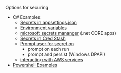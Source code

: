 Options for securing

- C# Examples
  - [Secrets in appsettings.json](./ConsoleAppViaAppSettings/README.md)
  - [Environment variables](./ConsoleAppViaEnvVars/README.md)
  - [microsoft secrets mananger](./ConsoleAppViaSecretManager/README.md) (.net CORE apps)
  - [Secrets in Cred Stash](./ConsoleAppViaCredStash/README.md) 
  - [Prompt user for secret on](./ConsoleAppViaPrompt/README.md)
    - prompt on each run 
    - prompt and persist (Windows DPAPI)
  - [interacting with AWS services](./ConsoleAppViaAws/README.md)
- [Powershell Examples](./Powershell/README.md)



